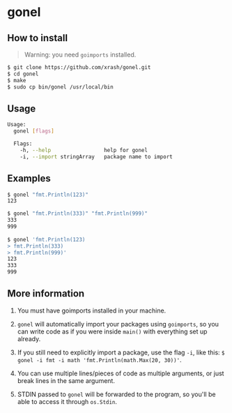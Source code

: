 # gonel

## How to install

> Warning: you need `goimports` installed.

```bash
$ git clone https://github.com/xrash/gonel.git
$ cd gonel
$ make
$ sudo cp bin/gonel /usr/local/bin
```

## Usage

```bash
Usage:
  gonel [flags]

  Flags:
    -h, --help                 help for gonel
	-i, --import stringArray   package name to import
```

## Examples

```bash
$ gonel "fmt.Println(123)"
123

$ gonel "fmt.Println(333)" "fmt.Println(999)"
333
999
	
$ gonel 'fmt.Println(123)
> fmt.Println(333)
> fmt.Println(999)'
123
333
999
```

## More information

1. You must have goimports installed in your machine.

2. `gonel` will automatically import your packages using `goimports`, so you can write code as if you were inside `main()` with everything set up already.

3. If you still need to explicitly import a package, use the flag `-i`, like this: `$ gonel -i fmt -i math 'fmt.Println(math.Max(20, 30))'`.

4. You can use multiple lines/pieces of code as multiple arguments, or just break lines in the same argument.

5. STDIN passed to `gonel` will be forwarded to the program, so you'll be able to access it through `os.Stdin`.
